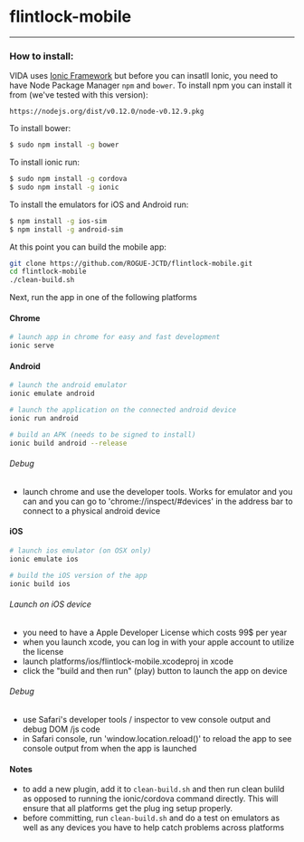 # flintlock-mobile
---
### How to install:

VIDA uses [Ionic Framework](1)  but before you can insatll Ionic, you need to have Node Package Manager ```npm``` and ```bower```. 
To install npm you can install it from (we've tested with this version):
```
https://nodejs.org/dist/v0.12.0/node-v0.12.9.pkg
```

To install bower:
```sh
$ sudo npm install -g bower
```

To install ionic run:
```sh
$ sudo npm install -g cordova
$ sudo npm install -g ionic
```

To install the emulators for iOS and Android run:
```sh
$ npm install -g ios-sim
$ npm install -g android-sim
```

At this point you can build the mobile app:
```sh
git clone https://github.com/ROGUE-JCTD/flintlock-mobile.git
cd flintlock-mobile
./clean-build.sh
```
Next, run the app in one of the following platforms

#### Chrome
```sh
# launch app in chrome for easy and fast development
ionic serve
```

#### Android
```sh
# launch the android emulator
ionic emulate android

# launch the application on the connected android device
ionic run android

# build an APK (needs to be signed to install)
ionic build android --release
```
###### Debug
- launch chrome and use the developer tools. Works for emulator and you can and you can go to 'chrome://inspect/#devices'
  in the address bar to connect to a physical android device

#### iOS
```sh
# launch ios emulator (on OSX only)
ionic emulate ios

# build the iOS version of the app
ionic build ios
```
###### Launch on iOS device
- you need to have a Apple Developer License which costs 99$ per year
- when you launch xcode, you can log in with your apple account to utilize the license
- launch platforms/ios/flintlock-mobile.xcodeproj in xcode
- click the "build and then run" (play) button to launch the app on device

###### Debug
- use Safari's developer tools / inspector to vew console output and debug DOM /js code
- in Safari console, run 'window.location.reload()' to reload the app to see console output from when the app is launched

#### Notes
- to add a new plugin, add it to `clean-build.sh` and then run clean bulild as opposed to running the ionic/cordova command directly. This will ensure that all platforms get the plug ing setup properly. 
- before committing, run `clean-build.sh` and do a test on emulators as well as any devices you have to help catch problems across platforms


[0]: https://nodejs.org/en/blog/release/v0.12.2/
[1]: http://ionicframework.com/
